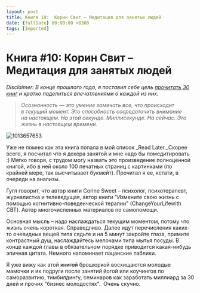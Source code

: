 ```yaml
---
layout: post
title: Книга 10:  Корин Свит – Медитация для занятых людей
date: {fullDate} 00:00:00 +0300
tags: [Imported]
---
```

# Книга #10:  Корин Свит – Медитация для занятых людей

_Disclaimer: В конце прошлого года, я поставил себе цель [прочитать 30 книг](https://blog.alexeyev.me/2015/12/30-books-2016/ "2016: 30 книг") и кратко поделиться впечатлениями о каждой из них._

> _Осознанность — это умение замечать все, что происходит в текущий момент. Это способность сосредоточить внимание на настоящем. На этой секунде. Миллисекунде. На сейчас. Это жизнь в настоящем времени._

![1013657653](https://vlaim.s3.amazonaws.com/uploads/2016/06/1013657653-242x300.jpg)

Уже не помню как эта книга попала в мой список _Read Later._Скорее всего, я посчитал что я дохера занятой и мне надо бы помедитировать :) Мягко говоря, с трудом могу назвать это произведение полноценной книгой, ибо в ней около 100 печатных страниц с картинками (по крайней мере, так высчитывает букмейт). Прочитал я ее, кстати, в очереди на анализы.

Гугл говорит, что автор книги Corine Sweet – психолог, психотерапевт, журналистка и телеведущая, автор книги "Измените свою жизнь с помощью когнитивно-поведенческой терапии" (ChangeYourLifewith CBT). Автор многочисленных материалов по самопомощи.

Основная мысль – надо наслаждаться текущим моментом, потому что жизнь очень короткая. Справедливо. Далее идут перечисления каких-то очевидных вещей типа сядьте и на 5 минут закройте глаза, примите контрастный душ, наслаждайтесь мелочами типа мытья посуды. В конце каждой главы в обязательном порядке приводится какая-нибудь эпичная цитата. Немного напоминает пацанские паблики.

Я уже вижу как этой ~~книгой~~ брошюркой восхищаются молодые мамочки и их подруги после занятий йогой или коучингов по саморазвитию, тимбилдингу, семинаров как заработать миллиард за 30 дней и прочих "бизнес молодостях".  Очень скучно.